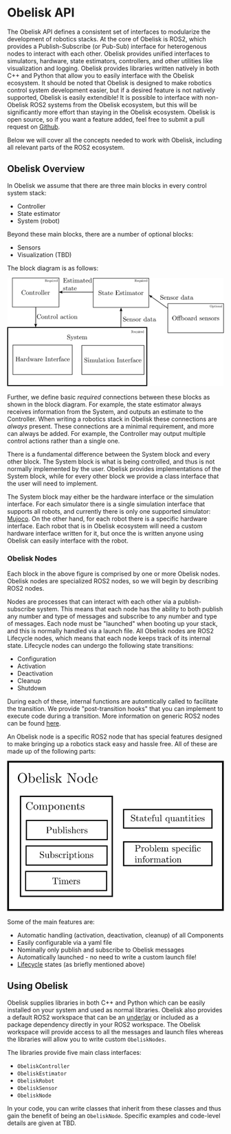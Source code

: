 # Obelisk API
The Obelisk API defines a consistent set of interfaces to modularize the development of robotics stacks. At the core of Obelisk is ROS2, which provides a Publish-Subscribe (or Pub-Sub) interface for heterogenous nodes to interact with each other. Obelisk provides unified interfaces to simulators, hardware, state estimators, controllers, and other utilities like visualization and logging. Obelisk provides libraries written natively in both C++ and Python that allow you to easily interface with the Obelisk ecosystem. It should be noted that Obelisk is designed to make robotics control system development easier, but if a desired feature is not natively supported, Obelisk is easily extendible! It is possible to interface with non-Obelisk ROS2 systems from the Obelisk ecosystem, but this will be significantly more effort than staying in the Obelisk ecosystem. Obelisk is open source, so if you want a feature added, feel free to submit a pull request on [Github](https://github.com/Caltech-AMBER/obelisk).

Below we will cover all the concepts needed to work with Obelisk, including all relevant parts of the ROS2 ecosystem.

## Obelisk Overview
In Obelisk we assume that there are three main blocks in every control system stack:
- Controller
- State estimator
- System (robot)

Beyond these main blocks, there are a number of optional blocks:
- Sensors
- Visualization (TBD)

The block diagram is as follows:

![block-diagram](images/block-diagram.png)

Further, we define basic *required* connections between these blocks as shown in the block diagram. For example, the state estimator always receives information from the System, and outputs an estimate to the Controller. When writing a robotics stack in Obelisk these connections are *always* present. These connections are a minimal requirement, and more can always be added. For example, the Controller may output multiple control actions rather than a single one.

There is a fundamental difference between the System block and every other block. The System block is what is being controlled, and thus is not normally implemented by the user. Obelisk provides implementations of the System block, while for every other block we provide a class interface that the user will need to implement.

The System block may either be the hardware interface or the simulation interface. For each simulator there is a single simulation interface that supports all robots, and currently there is only one supported simulator: [Mujoco](https://mujoco.org/). On the other hand, for each robot there is a specific hardware interface. Each robot that is in Obelisk ecosystem will need a custom hardware interface written for it, but once the is written anyone using Obelisk can easily interface with the robot.

### Obelisk Nodes
Each block in the above figure is comprised by one or more Obelisk nodes. Obelisk nodes are specialized ROS2 nodes, so we will begin by describing ROS2 nodes.

Nodes are processes that can interact with each other via a publish-subscribe system. This means that each node has the ability to both publish any number and type of messages and subscribe to any number and type of messages. Each node must be "launched" when booting up your stack, and this is normally handled via a launch file. All Obelisk nodes are ROS2 Lifecycle nodes, which means that each node keeps track of its internal state. Lifecycle nodes can undergo the following state transitions:
- Configuration
- Activation
- Deactivation
- Cleanup
- Shutdown

During each of these, internal functions are automtically called to facilitate the transition. We provide "post-transition hooks" that you can implement to execute code during a transition. More information on generic ROS2 nodes can be found [here](https://docs.ros.org/en/humble/Concepts/Basic/About-Nodes.html).

An Obelisk node is a specific ROS2 node that has special features designed to make bringing up a robotics stack easy and hassle free. All of these are made up of the following parts:

![node](images/node.png)

Some of the main features are:
- Automatic handling (activation, deactivation, cleanup) of all Components
- Easily configurable via a yaml file
- Nominally only publish and subscribe to Obelisk messages
- Automatically launched - no need to write a custom launch file!
- [Lifecycle](https://github.com/ros2/demos/blob/humble/lifecycle/README.rst) states (as briefly mentioned above)

## Using Obelisk
Obelisk supplies libraries in both C++ and Python which can be easily installed on your system and used as normal libraries. Obelisk also provides a default ROS2 workspace that can be an [underlay](https://docs.ros.org/en/humble/Tutorials/Beginner-Client-Libraries/Creating-A-Workspace/Creating-A-Workspace.html#source-the-overlay) or included as a package dependency directly in your ROS2 workspace. The Obelisk workspace will provide access to all the messages and launch files whereas the libraries will allow you to write custom `ObeliskNodes`.

The libraries provide five main class interfaces:
- `ObeliskController`
- `ObeliskEstimator`
- `ObeliskRobot`
- `ObeliskSensor`
- `ObeliskNode`

In your code, you can write classes that inherit from these classes and thus gain the benefit of being an `ObeliskNode`. Specific examples and code-level details are given at TBD.

<!-- This abstract interface is achieved by defining a set of common [messages](https://docs.ros.org/en/humble/Concepts/Basic/About-Interfaces.html) and [topics](https://docs.ros.org/en/humble/Concepts/Basic/About-Topics.html). Standardizing these messages and topics within the lab will allow anyone to interface with a robot that is in the Obelisk ecosystem without hassle. Similarily, this will make is easy to test code on any simulator in the ecosystem. Each simulator and robot will need to be brought into the ecosystem through a Obelisk wrapper that will allow it to interface with the Obelisk API. Once a robot is in the ecosystem anyone can use it easily without needing to re-create the entire stack.

As part of accomplishing this, Obelisk defines a standardized "world" interface. The Obelisk wrappers let the simulators or robots expose the world interface that the rest of the robot stack can then interface with. Beyond the convinece of interfacing with other robots, this design choice should make moving from simulation to hardware seamless and increase the chances that a working simulation implies a working robot in the real world.

Beyond unifying the simulation and hardware interface, Obelisk users should be able to use other modules that are designed to fit into the Obelisk API easily. For example, if person A has written a state estimator for a robot, then person B should be able to write a controller that uses those state esimates easily and without modifying the source code for their controller or person A's state estimator. This will allow for more code sharing and collaboration.

Obelisk has been designed to provide these conviences with minimal overhead. -->

<!-- TODO (@zolkin): Add in a system diagram -->
<!-- TODO (@zolkin): Break this up into multiple files -->
<!-- ## Configuring Obelisk
Obelisk attempts to be flexible and abstract to meet everyone's needs. This means that for each specific use case we need to configure Obelisk to maximize our efficiency. This can be done through a few configuration files. The configuration files are read in at the start of run time and are not meant to be updated throughout a run.

Obelisk simulator interfaces accept a configuration file to make the simulation match the hardware as best as possible. The possible configuration paramters are given below.
- Robot model
- List of sensors
- Data rates for each sensor
- Configuration of anything hardware bound (e.g. on board PD controller gains)
- Additional noise for each sensor
- Any other objects in the environement (should also be able to be added programatically later.)

Obelisk hardware interfaces accept a configuration file too. The hardware accepts the below paramteres.
- Configuration of anything hardware bound (e.g. on board PD controller gains)

Details on each of these paramters and how to specify them are given at TBD. -->
<!-- TODO (@zolkin): Add in more information about this -->

<!-- ## Messages
Below is a list of messages used by Obelisk
- `obelisk_msg/State`
- `obelisk_msg/EstimatedState`
- `obelisk_msg/EstimatedPosition`
- `obelisk_msg/Joints`
- `obelisk_msg/EstimatedJoints`
- `sensor_msg/quat`
- `sensor_msg/Imu`
- `sensor_msg/Image` (is this the one we want?)
- `sensor_msg/PointCloud`
- `sensor_msg/JointState`
- `obelisk_msg/PDFeedForward`
- `obelisk_msg/Torques` -->

<!-- ## Topics
Below is the full list of topics used by Obelisk.

Topics relating to states and sensors:
- `/obelisk/Joints` (msg: `obelisk_msg/Joints`)
- `/obelisk/FullState` (msg: `obelisk_msg/State`)
- `/obelisk/IMU` (msg: `sensor_msg/Imu`)
- `/obelisk/Cameras` (msg: `sensor_msg/Image`)
- `/obelisk/Lidars` (msg: `sensor_msg/PointCloud`)
- `/obelisk/Encoders` (msg: `obelisk_msg/EstimatedJoints`)
- `/obelisk/Mocap` (msg: `obelisk_msg/EstimatedPosition`)
- `/obelisk/EstimatedState` (msg: `obelisk_msg/EstimatedState`)

Topics relating to controllers:
- `/obelisk/Torques` (msg: `obelisk_msg/Torques`)
- `/obelisk/PDFeedForward` (msg: `obelisk_msg/PDFeedForward`) -->
